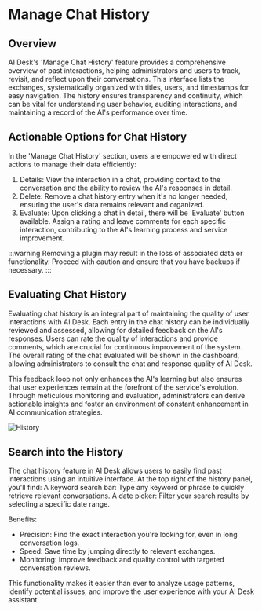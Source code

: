 # Manage Chat History

## Overview

AI Desk's 'Manage Chat History' feature provides a comprehensive overview of past interactions, helping administrators and users to track, revisit, and reflect upon their conversations. This interface lists the exchanges, systematically organized with titles, users, and timestamps for easy navigation. The history ensures transparency and continuity, which can be vital for understanding user behavior, auditing interactions, and maintaining a record of the AI's performance over time.



## Actionable Options for Chat History

In the 'Manage Chat History' section, users are empowered with direct actions to manage their data efficiently:

1. Details: View the interaction in a chat, providing context to the conversation and the ability to review the AI's responses in detail.
2. Delete: Remove a chat history entry when it's no longer needed, ensuring the user's data remains relevant and organized.
3. Evaluate: Upon clicking a chat in detail, there will be 'Evaluate' button available. Assign a rating and leave comments for each specific interaction, contributing to the AI's learning process and service improvement.

:::warning
Removing a plugin may result in the loss of associated data or functionality. Proceed with caution and ensure that you have backups if necessary.
:::

## Evaluating Chat History

Evaluating chat history is an integral part of maintaining the quality of user interactions with AI Desk. Each entry in the chat history can be individually reviewed and assessed, allowing for detailed feedback on the AI's responses. Users can rate the quality of interactions and provide comments, which are crucial for continuous improvement of the system. The overall rating of the chat evaluated will be shown in the dashboard, allowing administrators to consult the chat and response quality of AI Desk.

This feedback loop not only enhances the AI's learning but also ensures that user experiences remain at the forefront of the service's evolution. Through meticulous monitoring and evaluation, administrators can derive actionable insights and foster an environment of constant enhancement in AI communication strategies.

![History](/assets/img/gpt/history-evaluation.png)

## Search into the History
The chat history feature in AI Desk allows users to easily find past interactions using an intuitive interface.
At the top right of the history panel, you'll find:
A keyword search bar: Type any keyword or phrase to quickly retrieve relevant conversations.
A date picker: Filter your search results by selecting a specific date range.

Benefits:
- Precision: Find the exact interaction you're looking for, even in long conversation logs.
- Speed: Save time by jumping directly to relevant exchanges.
- Monitoring: Improve feedback and quality control with targeted conversation reviews.

This functionality makes it easier than ever to analyze usage patterns, identify potential issues, and improve the user experience with your AI Desk assistant.

<Intercom />
<Hubspot />
<Clarity />
<GoogleAnalytics />